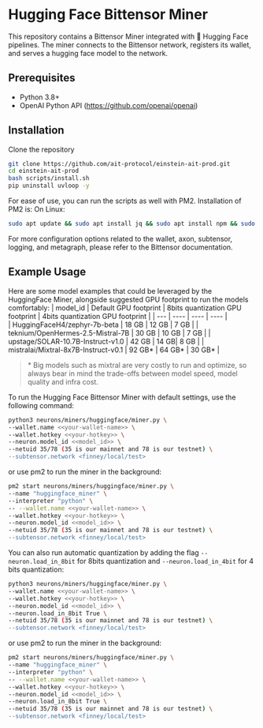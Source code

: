  # Hugging Face Bittensor Miner
This repository contains a Bittensor Miner integrated with 🤗 Hugging Face pipelines. The miner connects to the Bittensor network, registers its wallet, and serves a hugging face model to the network.

## Prerequisites

- Python 3.8+
- OpenAI Python API (https://github.com/openai/openai)

## Installation
Clone the repository 
```bash
git clone https://github.com/ait-protocol/einstein-ait-prod.git
cd einstein-ait-prod
bash scripts/install.sh
pip uninstall uvloop -y
```

For ease of use, you can run the scripts as well with PM2. Installation of PM2 is: On Linux:
```bash
sudo apt update && sudo apt install jq && sudo apt install npm && sudo npm install pm2 -g && pm2 update
```


For more configuration options related to the wallet, axon, subtensor, logging, and metagraph, please refer to the Bittensor documentation.

## Example Usage

Here are some model examples that could be leveraged by the HuggingFace Miner, alongside suggested GPU footprint to run the models comfortably:
| model_id | Default GPU footprint | 8bits quantization GPU footprint | 4bits quantization GPU footprint |
| --- | ---- | ---- | ---- |  
| HuggingFaceH4/zephyr-7b-beta | 18 GB | 12 GB | 7 GB |
| teknium/OpenHermes-2.5-Mistral-7B | 30 GB | 10 GB | 7 GB |
| upstage/SOLAR-10.7B-Instruct-v1.0 | 42 GB | 14 GB| 8 GB |
| mistralai/Mixtral-8x7B-Instruct-v0.1 | 92 GB* | 64 GB* | 30 GB* |

> \* Big models such as mixtral are very costly to run and optimize, so always bear in mind the trade-offs between model speed, model quality and infra cost.


To run the Hugging Face Bittensor Miner with default settings, use the following command:
```bash
python3 neurons/miners/huggingface/miner.py \
--wallet.name <<your-wallet-name>> \
--wallet.hotkey <<your-hotkey>> \
--neuron.model_id <<model_id>> \
--netuid 35/78 (35 is our mainnet and 78 is our testnet) \
--subtensor.network <finney/local/test>
```

or use pm2 to run the miner in the background:
```bash
pm2 start neurons/miners/huggingface/miner.py \
--name "huggingface_miner" \
--interpreter "python" \
-- --wallet.name <<your-wallet-name>> \
--wallet.hotkey <<your-hotkey>> \
--neuron.model_id <<model_id>> \
--netuid 35/78 (35 is our mainnet and 78 is our testnet) \
--subtensor.network <finney/local/test>
```

You can also run automatic quantization by adding the flag `--neuron.load_in_8bit` for 8bits quantization and `--neuron.load_in_4bit` for 4 bits quantization:
```bash
python3 neurons/miners/huggingface/miner.py \
--wallet.name <<your-wallet-name>> \
--wallet.hotkey <<your-hotkey>> \
--neuron.model_id <<model_id>> \
--neuron.load_in_8bit True \
--netuid 35/78 (35 is our mainnet and 78 is our testnet) \
--subtensor.network <finney/local/test>
```

or use pm2 to run the miner in the background:
```bash
pm2 start neurons/miners/huggingface/miner.py \
--name "huggingface_miner" \
--interpreter "python" \
-- --wallet.name <<your-wallet-name>> \
--wallet.hotkey <<your-hotkey>> \
--neuron.model_id <<model_id>> \
--neuron.load_in_8bit True \
--netuid 35/78 (35 is our mainnet and 78 is our testnet) \
--subtensor.network <finney/local/test>
```